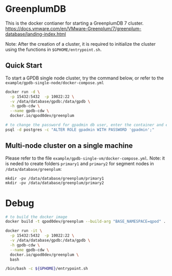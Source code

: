 # GreenplumDB 

This is the docker contianer for starting a GreenplumDB 7 cluster.
https://docs.vmware.com/en/VMware-Greenplum/7/greenplum-database/landing-index.html

Note: After the creation of a cluster, it is required to initialize the cluster using the functions in `$GPHOME/entrypoint.sh`.

## Quick Start

To start a GPDB single node cluster, try the command below, or refer to the `example/gpdb-single-node/docker-compose.yml`

```bash
docker run -d \
  -p 15432:5432  -p 10022:22 \
  -v /data/database/gpdb:/data/gpdb \
  -h gpdb-cdw \
  --name gpdb-cdw \
  docker.io/qpod0dev/greenplum

# to change the password for gpadmin db user, enter the container and execute the command below.
psql -d postgres -c "ALTER ROLE gpadmin WITH PASSWORD 'gpadmin';"
```

## Multi-node cluster on a single machine

Please refer to the file `example/gpdb-single-vm/docker-compose.yml`.
Note: it is neded to create folders `primary1` and `primary2` for segment nodes in `/data/database/greenplum`:
```
mkdir -pv /data/database/greenplum/primary1
mkdir -pv /data/database/greenplum/primary2
```

# Debug

```bash
# to build the docker image
docker build -t qpod0dev/greenplum --build-arg "BASE_NAMESPACE=qpod" .

docker run -it \
  -p 15432:5432  -p 10022:22 \
  -v /data/database/gpdb:/data/gpdb \
  -h gpdb-cdw \
  --name gpdb-cdw \
  docker.io/qpod0dev/greenplum \
  bash

/bin/bash -c ${GPHOME}/entrypoint.sh
```
